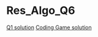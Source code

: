 # Res_Algo_Q6
[Q1 solution](https://www.codingame.com/ide/puzzle/super-computer)
[Coding Game solution](https://www.codingame.com/ide/puzzle/super-computer)
